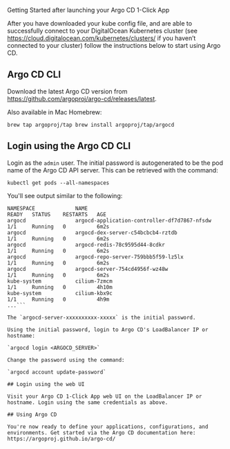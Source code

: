 Getting Started after launching your Argo CD 1-Click App

After you have downloaded your kube config file, and are able to successfully connect to your DigitalOcean Kubernetes cluster (see https://cloud.digitalocean.com/kubernetes/clusters/ if you haven’t connected to your cluster) follow the instructions below to start using Argo CD.

## Argo CD CLI

Download the latest Argo CD version from https://github.com/argoproj/argo-cd/releases/latest.

Also available in Mac Homebrew:

`brew tap argoproj/tap
brew install argoproj/tap/argocd`

## Login using the Argo CD CLI

Login as the `admin` user. The initial password is autogenerated to be the pod name of the Argo CD API server. This can be retrieved with the command:

`kubectl get pods --all-namespaces`

You'll see output similar to the following: 

```yourhostname:.kube yourusername$ kubectl get pods --all-namespaces
NAMESPACE             NAME                                           READY   STATUS    RESTARTS   AGE
argocd                argocd-application-controller-df7d7867-nfsdw   1/1     Running   0          6m2s
argocd                argocd-dex-server-c54bcbcb4-rztdb              1/1     Running   0          6m2s
argocd                argocd-redis-78c9595d44-8cdkr                  1/1     Running   0          6m2s
argocd                argocd-repo-server-759bbb5f59-lz5lx            1/1     Running   0          6m2s
argocd                argocd-server-754cd4956f-wz48w                 1/1     Running   0          6m2s
kube-system           cilium-7zmcm                                   1/1     Running   0          4h10m
kube-system           cilium-kbx9c                                   1/1     Running   0          4h9m
...```

The `argocd-server-xxxxxxxxxx-xxxxx` is the initial password. 

Using the initial password, login to Argo CD's LoadBalancer IP or hostname:

`argocd login <ARGOCD_SERVER>`

Change the password using the command:

`argocd account update-password`

## Login using the web UI

Visit your Argo CD 1-Click App web UI on the LoadBalancer IP or hostname. Login using the same credentials as above. 

## Using Argo CD 

You're now ready to define your applications, configurations, and environments. Get started via the Argo CD documentation here: https://argoproj.github.io/argo-cd/
